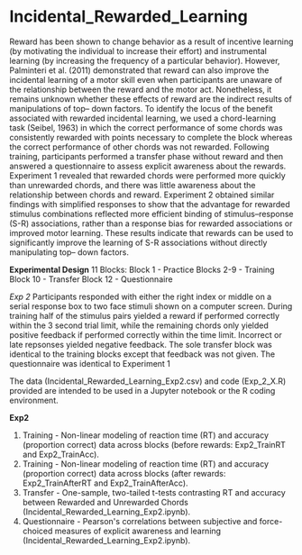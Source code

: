 # Incidental_Rewarded_Learning

Reward has been shown to change behavior as a result of incentive learning (by motivating the individual
to increase their effort) and instrumental learning (by increasing the frequency of a particular behavior).
However, Palminteri et al. (2011) demonstrated that reward can also improve the incidental learning of
a motor skill even when participants are unaware of the relationship between the reward and the motor
act. Nonetheless, it remains unknown whether these effects of reward are the indirect results of
manipulations of top– down factors. To identify the locus of the benefit associated with rewarded
incidental learning, we used a chord-learning task (Seibel, 1963) in which the correct performance of
some chords was consistently rewarded with points necessary to complete the block whereas the correct
performance of other chords was not rewarded. Following training, participants performed a transfer
phase without reward and then answered a questionnaire to assess explicit awareness about the rewards.
Experiment 1 revealed that rewarded chords were performed more quickly than unrewarded chords, and
there was little awareness about the relationship between chords and reward. Experiment 2 obtained
similar findings with simplified responses to show that the advantage for rewarded stimulus combinations
reflected more efficient binding of stimulus–response (S-R) associations, rather than a response bias for
rewarded associations or improved motor learning. These results indicate that rewards can be used to
significantly improve the learning of S-R associations without directly manipulating top– down factors.

**Experimental Design**
11 Blocks:
Block 1 - Practice
Blocks 2-9 - Training
Block 10 - Transfer
Block 12 - Questionnaire

_Exp 2_ 
Participants responded with either the right index or middle on a serial response box to two face stimuli shown on a computer screen. During training half of the stimulus pairs yielded a reward if performed correctly within the 3 second trial limit, while the remaining chords only yielded positive feedback if performed correctly  within the time limit. Incorrect or late repsonses yielded negative feedback. The sole transfer block was identical to the training blocks except that feedback was not given. The questionnaire was identical to Experiment 1

The data (Incidental_Rewarded_Learning_Exp2.csv) and code (Exp_2_X.R) provided are intended to be used in a Jupyter notebook or the R coding environment.

**Exp2**
1. Training - Non-linear modeling of reaction time (RT) and accuracy (proportion correct) data across blocks (before rewards: Exp2_TrainRT and Exp2_TrainAcc).
2. Training - Non-linear modeling of reaction time (RT) and accuracy (proportion correct) data across blocks (after rewards: Exp2_TrainAfterRT and Exp2_TrainAfterAcc).
3. Transfer - One-sample, two-tailed t-tests contrasting RT and accuracy between Rewarded and Unrewarded Chords (Incidental_Rewarded_Learning_Exp2.ipynb).
4. Questionnaire - Pearson's correlations between subjective and force-choiced measures of explicit awareness and learning (Incidental_Rewarded_Learning_Exp2.ipynb).
